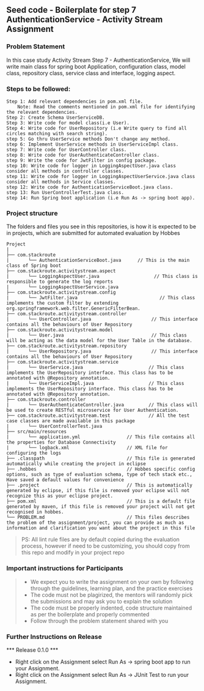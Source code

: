 ## Seed code - Boilerplate for step 7 AuthenticationService - Activity Stream Assignment

### Problem Statement

In this case study Activity Stream Step 7 - AuthenticationService, We will write main class for spring boot Application, configuration class, model class, repository class, service class and interface, logging aspect.

### Steps to be followed:

    Step 1: Add relevant dependencies in pom.xml file. 
        Note: Read the comments mentioned in pom.xml file for identifying the relevant dependencies.
    Step 2: Create Schema UserServiceDB.
    Step 3: Write code for model class(i.e User).
    Step 4: Write code for UserRepository (i.e Write query to find all circles matching with search string).
    step 5: Go thru UserService methods Don't change any method.
    step 6: Implement UserService methods in UserServiceImpl class.
    step 7: Write code for UserController class.
    step 8: Write code for UserAuthenticateController class. 
    step 9: Write the code for JwtFilter in config package.
    step 10: Write code for logger in LoggingAspectUser.java class consider all methods in controller classes.
    step 11: Write code for logger in LoggingAspectUserService.java class consider all methods in Service classes.
    step 12: Write code for AuthenticationServiceBoot.java class.
    step 13: Run UserControllerTest.java class.
    step 14: Run Spring boot application (i.e Run As -> spring boot app).
    
### Project structure

The folders and files you see in this repositories, is how it is expected to be in projects, which are submitted for automated evaluation by Hobbes

    Project
	|
	├── com.stackroute
	|	    └── AuthenticationServiceBoot.java      // This is the main class of Spring boot
	├── com.stackroute.activitystream.aspect
	|	    └── LoggingAspectUser.java                    // This class is responsible to generate the log reports
	|	    └── LoggingAspectUserService.java 
	├── com.stackroute.activitystream.config	           
	|	    └── JwtFilter.java                              // This class implements the custom filter by extending org.springframework.web.filter.GenericFilterBean. 
	├── com.stackroute.activitystream.controller
	|		└── UserController.java                      // This interface contains all the behaviours of User Repository
	├── com.stackroute.activitystream.model
	|		└── User.java                                // This class will be acting as the data model for the User Table in the database.
	├── com.stackroute.activitystream.repository
	|		└── UserRepository.java                      // This interface contains all the behaviours of User Repository
	├── com.stackroute.activitystream.service
	|		└── UserService.java                        // This class implements the UserRepository interface. This class has to be annotated with @Repository annotation.
	|		└── UserServiceImpl.java                    // This class implements the UserRepository interface. This class has to be annotated with @Repository annotation.
	├── com.stackroute.controller
	|		└── UserAuthenticateController.java         // This class will be used to create RESTful microservice for User Authentication.
	├── com.stackroute.activitystream.test              // All the test case classes are made available in this package
	|		└── UserControllerTest.java
	├── src/main/resources
	|		└── application.yml                 // This file contains all the properties for Database Connectivity
	|		└── logback.xml                     // XML file for configuring the logs
	├── .classpath			                    // This file is generated automatically while creating the project in eclipse
	├── .hobbes   			                    // Hobbes specific config options, such as type of evaluation schema, type of tech stack etc., Have saved a default values for convenience
	├── .project			                    // This is automatically generated by eclipse, if this file is removed your eclipse will not recognize this as your eclipse project. 
	├── pom.xml 			                    // This is a default file generated by maven, if this file is removed your project will not get recognised in hobbes.
	└── PROBLEM.md  		                    // This files describes the problem of the assignment/project, you can provide as much as information and clarification you want about the project in this file

> PS: All lint rule files are by default copied during the evaluation process, however if need to be customizing, you should copy from this repo and modify in your project repo

### Important instructions for Participants
> - We expect you to write the assignment on your own by following through the guidelines, learning plan, and the practice exercises
> - The code must not be plagirized, the mentors will randomly pick the submissions and may ask you to explain the solution
> - The code must be properly indented, code structure maintained as per the boilerplate and properly commented
> - Follow through the problem statement shared with you

### Further Instructions on Release

*** Release 0.1.0 ***

- Right click on the Assignment select Run As -> spring boot app to run your Assignment.
- Right click on the Assignment select Run As -> JUnit Test to run your Assignment.